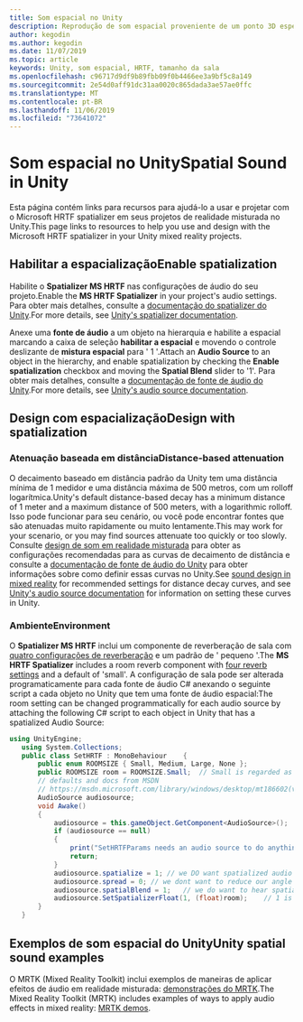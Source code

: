 ```yaml
---
title: Som espacial no Unity
description: Reprodução de som espacial proveniente de um ponto 3D específico dentro de sua cena do Unity.
author: kegodin
ms.author: kegodin
ms.date: 11/07/2019
ms.topic: article
keywords: Unity, som espacial, HRTF, tamanho da sala
ms.openlocfilehash: c96717d9df9b89fbb09f0b4466ee3a9bf5c8a149
ms.sourcegitcommit: 2e54d0aff91dc31aa0020c865dada3ae57ae0ffc
ms.translationtype: MT
ms.contentlocale: pt-BR
ms.lasthandoff: 11/06/2019
ms.locfileid: "73641072"
---
```

# <a name="spatial-sound-in-unity"></a><span data-ttu-id="a97f8-104">Som espacial no Unity</span><span class="sxs-lookup"><span data-stu-id="a97f8-104">Spatial Sound in Unity</span></span>

<span data-ttu-id="a97f8-105">Esta página contém links para recursos para ajudá-lo a usar e projetar com o Microsoft HRTF spatializer em seus projetos de realidade misturada no Unity.</span><span class="sxs-lookup"><span data-stu-id="a97f8-105">This page links to resources to help you use and design with the Microsoft HRTF spatializer in your Unity mixed reality projects.</span></span>

## <a name="enable-spatialization"></a><span data-ttu-id="a97f8-106">Habilitar a espacialização</span><span class="sxs-lookup"><span data-stu-id="a97f8-106">Enable spatialization</span></span>

<span data-ttu-id="a97f8-107">Habilite o **Spatializer MS HRTF** nas configurações de áudio do seu projeto.</span><span class="sxs-lookup"><span data-stu-id="a97f8-107">Enable the **MS HRTF Spatializer** in your project's audio settings.</span></span> <span data-ttu-id="a97f8-108">Para obter mais detalhes, consulte a [documentação do spatializer do Unity](https://docs.unity3d.com/Manual/VRAudioSpatializer.html).</span><span class="sxs-lookup"><span data-stu-id="a97f8-108">For more details, see [Unity's spatializer documentation](https://docs.unity3d.com/Manual/VRAudioSpatializer.html).</span></span> 

<span data-ttu-id="a97f8-109">Anexe uma **fonte de áudio** a um objeto na hierarquia e habilite a espacial marcando a caixa de seleção **habilitar a espacial** e movendo o controle deslizante de **mistura espacial** para ' 1 '.</span><span class="sxs-lookup"><span data-stu-id="a97f8-109">Attach an **Audio Source** to an object in the hierarchy, and enable spatialization by checking the **Enable spatialization** checkbox and moving the **Spatial Blend** slider to '1'.</span></span> <span data-ttu-id="a97f8-110">Para obter mais detalhes, consulte a [documentação de fonte de áudio do Unity](https://docs.unity3d.com/2019.3/Documentation/Manual/class-AudioSource.html).</span><span class="sxs-lookup"><span data-stu-id="a97f8-110">For more details, see [Unity's audio source documentation](https://docs.unity3d.com/2019.3/Documentation/Manual/class-AudioSource.html).</span></span> 

## <a name="design-with-spatialization"></a><span data-ttu-id="a97f8-111">Design com espacialização</span><span class="sxs-lookup"><span data-stu-id="a97f8-111">Design with spatialization</span></span>

### <a name="distance-based-attenuation"></a><span data-ttu-id="a97f8-112">Atenuação baseada em distância</span><span class="sxs-lookup"><span data-stu-id="a97f8-112">Distance-based attenuation</span></span>
<span data-ttu-id="a97f8-113">O decaimento baseado em distância padrão da Unity tem uma distância mínima de 1 medidor e uma distância máxima de 500 metros, com um rolloff logarítmica.</span><span class="sxs-lookup"><span data-stu-id="a97f8-113">Unity's default distance-based decay has a minimum distance of 1 meter and a maximum distance of 500 meters, with a logarithmic rolloff.</span></span> <span data-ttu-id="a97f8-114">Isso pode funcionar para seu cenário, ou você pode encontrar fontes que são atenuadas muito rapidamente ou muito lentamente.</span><span class="sxs-lookup"><span data-stu-id="a97f8-114">This may work for your scenario, or you may find sources attenuate too quickly or too slowly.</span></span> <span data-ttu-id="a97f8-115">Consulte [design de som em realidade misturada](spatial-sound-design.md) para obter as configurações recomendadas para as curvas de decaimento de distância e consulte a [documentação de fonte de áudio do Unity](https://docs.unity3d.com/2019.3/Documentation/Manual/class-AudioSource.html) para obter informações sobre como definir essas curvas no Unity.</span><span class="sxs-lookup"><span data-stu-id="a97f8-115">See [sound design in mixed reality](spatial-sound-design.md) for recommended settings for distance decay curves, and see [Unity's audio source documentation](https://docs.unity3d.com/2019.3/Documentation/Manual/class-AudioSource.html) for information on setting these curves in Unity.</span></span>

### <a name="environment"></a><span data-ttu-id="a97f8-116">Ambiente</span><span class="sxs-lookup"><span data-stu-id="a97f8-116">Environment</span></span>
<span data-ttu-id="a97f8-117">O **Spatializer MS HRTF** inclui um componente de reverberação de sala com [quatro configurações de reverberação](https://docs.microsoft.com/windows/win32/api/hrtfapoapi/ne-hrtfapoapi-hrtfenvironment) e um padrão de ' pequeno '.</span><span class="sxs-lookup"><span data-stu-id="a97f8-117">The **MS HRTF Spatializer** includes a room reverb component with [four reverb settings](https://docs.microsoft.com/windows/win32/api/hrtfapoapi/ne-hrtfapoapi-hrtfenvironment) and a default of 'small'.</span></span> <span data-ttu-id="a97f8-118">A configuração de sala pode ser alterada programaticamente para cada fonte de áudio C# anexando o seguinte script a cada objeto no Unity que tem uma fonte de áudio espacial:</span><span class="sxs-lookup"><span data-stu-id="a97f8-118">The room setting can be changed programmatically for each audio source by attaching the following C# script to each object in Unity that has a spatialized Audio Source:</span></span>

```cs
using UnityEngine;
   using System.Collections;
   public class SetHRTF : MonoBehaviour    {
       public enum ROOMSIZE { Small, Medium, Large, None };
       public ROOMSIZE room = ROOMSIZE.Small;  // Small is regarded as the "most average"
       // defaults and docs from MSDN
       // https://msdn.microsoft.com/library/windows/desktop/mt186602(v=vs.85).aspx
       AudioSource audiosource;
       void Awake()
       {
           audiosource = this.gameObject.GetComponent<AudioSource>();
           if (audiosource == null)
           {
               print("SetHRTFParams needs an audio source to do anything.");
               return;
           }
           audiosource.spatialize = 1; // we DO want spatialized audio
           audiosource.spread = 0; // we dont want to reduce our angle of hearing
           audiosource.spatialBlend = 1;   // we do want to hear spatialized audio
           audiosource.SetSpatializerFloat(1, (float)room);    // 1 is the roomsize param
       }
   }
```

## <a name="unity-spatial-sound-examples"></a><span data-ttu-id="a97f8-119">Exemplos de som espacial do Unity</span><span class="sxs-lookup"><span data-stu-id="a97f8-119">Unity spatial sound examples</span></span>
<span data-ttu-id="a97f8-120">O MRTK (Mixed Reality Toolkit) inclui exemplos de maneiras de aplicar efeitos de áudio em realidade misturada: [demonstrações do MRTK](https://github.com/microsoft/MixedRealityToolkit-Unity/tree/mrtk_release/Assets/MixedRealityToolkit.Examples/Demos/Audio).</span><span class="sxs-lookup"><span data-stu-id="a97f8-120">The Mixed Reality Toolkit (MRTK) includes examples of ways to apply audio effects in mixed reality: [MRTK demos](https://github.com/microsoft/MixedRealityToolkit-Unity/tree/mrtk_release/Assets/MixedRealityToolkit.Examples/Demos/Audio).</span></span>

